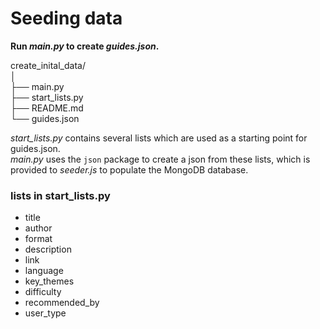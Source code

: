 # Seeding data
**Run _main.py_ to create _guides.json_.**

create_inital_data/  
│   
├── main.py  
├── start_lists.py  
├── README.md   
└── guides.json  

_start_lists.py_ contains several lists which are used as a starting point for guides.json.    
_main.py_ uses the `json` package to create a json from these lists, which is provided to _seeder.js_ to populate the MongoDB database.

### lists in start_lists.py
* title
* author
* format
* description
* link
* language
* key_themes
* difficulty
* recommended_by
* user_type